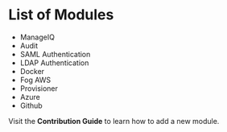 List of Modules
===============

*	ManageIQ
*	Audit
*	SAML Authentication
*	LDAP Authentication
*	Docker
*	Fog AWS
*	Provisioner
*	Azure
*	Github

Visit the **Contribution Guide** to learn how to add a new module.


